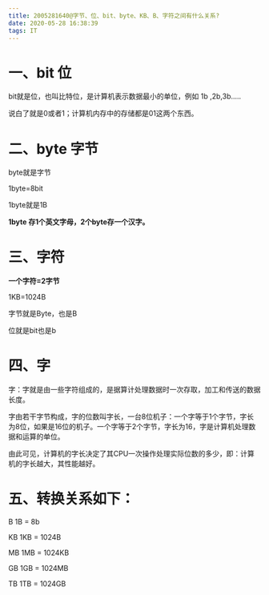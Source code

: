 ```yaml
---
title: 2005281640@字节、位、bit、byte、KB、B、字符之间有什么关系?
date: 2020-05-28 16:38:39
tags: IT
---
```

# 一、bit 位

bit就是位，也叫比特位，是计算机表示数据最小的单位，例如 1b ,2b,3b.....

说白了就是0或者1；计算机内存中的存储都是01这两个东西。

# 二、byte 字节

byte就是字节

1byte=8bit

1byte就是1B

**1byte 存1个英文字母，2个byte存一个汉字。**

# 三、字符

**一个字符=2字节**

1KB=1024B

字节就是Byte，也是B

位就是bit也是b

# 四、字

字：字就是由一些字符组成的，是据算计处理数据时一次存取，加工和传送的数据长度。

字由若干字节构成，字的位数叫字长，一台8位机子：一个字等于1个字节，字长为8位，如果是16位的机子。一个字等于2个字节，字长为16，字是计算机处理数据和运算的单位。

由此可见，计算机的字长决定了其CPU一次操作处理实际位数的多少，即：计算机的字长越大，其性能越好。

# 五、转换关系如下：

B   1B =  8b

KB  1KB = 1024B

MB  1MB = 1024KB

GB  1GB = 1024MB

TB  1TB = 1024GB
